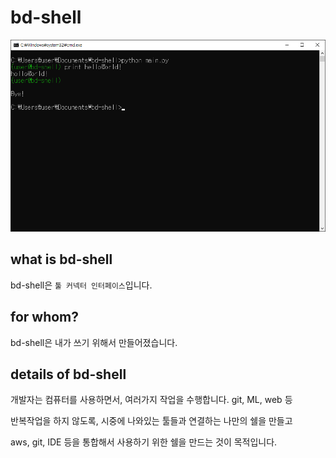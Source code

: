 # bd-shell

![main.png](docs/img/main.png)



## what is bd-shell

bd-shell은 `툴 커넥터 인터페이스`입니다.



## for whom?

bd-shell은 내가 쓰기 위해서 만들어졌습니다.



## details of bd-shell

개발자는 컴퓨터를 사용하면서, 여러가지 작업을 수행합니다. git, ML, web 등

반복작업을 하지 않도록, 시중에 나와있는 툴들과 연결하는 나만의 쉘을 만들고

aws, git, IDE 등을 통합해서 사용하기 위한 쉘을 만드는 것이 목적입니다.



